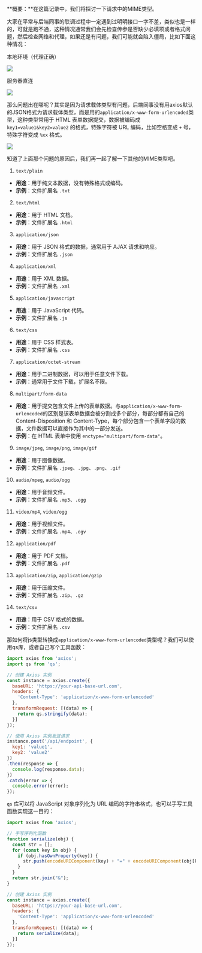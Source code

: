 **概要：**在这篇记录中，我们将探讨一下请求中的MIME类型。

大家在平常与后端同事的联调过程中一定遇到过明明接口一字不差，类似也是一样的，可就是跑不通，这种情况通常我们会先检查传参是否缺少必填项或者格式问题，然后检查网络和代理，如果还是有问题，我们可能就会陷入僵局，比如下面这种情况：

本地环境（代理正确）

![](https://cdn.jsdelivr.net/gh/pengpen1/blog-images/20240725150808.png)

服务器直连

![](https://cdn.jsdelivr.net/gh/pengpen1/blog-images/20240725150733.png)

那么问题出在哪呢？其实是因为请求载体类型有问题，后端同事没有用axios默认的JSON格式为请求载体类型，而是用的`application/x-www-form-urlencoded`类型，这种类型常用于 HTML 表单数据提交，数据被编码成 `key1=value1&key2=value2` 的格式，特殊字符被 URL 编码，比如空格变成 `+` 号，特殊字符变成 `%xx` 格式。

![](https://cdn.jsdelivr.net/gh/pengpen1/blog-images/20240725151146.png)

知道了上面那个问题的原因后，我们再一起了解一下其他的MIME类型吧。

1. `text/plain`

- **用途**：用于纯文本数据，没有特殊格式或编码。
- **示例**：文件扩展名 `.txt`

2. `text/html`

- **用途**：用于 HTML 文档。
- **示例**：文件扩展名 `.html`

3. `application/json`

- **用途**：用于 JSON 格式的数据，通常用于 AJAX 请求和响应。
- **示例**：文件扩展名 `.json`

4. `application/xml`

- **用途**：用于 XML 数据。
- **示例**：文件扩展名 `.xml`

5. `application/javascript`

- **用途**：用于 JavaScript 代码。
- **示例**：文件扩展名 `.js`

6. `text/css`

- **用途**：用于 CSS 样式表。
- **示例**：文件扩展名 `.css`

7. `application/octet-stream`

- **用途**：用于二进制数据，可以用于任意文件下载。
- **示例**：通常用于文件下载，扩展名不限。

8. `multipart/form-data`

- **用途**：用于提交包含文件上传的表单数据。与`application/x-www-form-urlencoded`的区别是该表单数据会被分割成多个部分，每部分都有自己的 Content-Disposition 和 Content-Type，每个部分包含一个表单字段的数据，文件数据可以直接作为其中的一部分发送。
- **示例**：在 HTML 表单中使用 `enctype="multipart/form-data"`。

9. `image/jpeg`, `image/png`, `image/gif`

- **用途**：用于图像数据。
- **示例**：文件扩展名 `.jpeg`、`.jpg`、`.png`、`.gif`

10. `audio/mpeg`, `audio/ogg`

- **用途**：用于音频文件。
- **示例**：文件扩展名 `.mp3`、`.ogg`

11. `video/mp4`, `video/ogg`

- **用途**：用于视频文件。
- **示例**：文件扩展名 `.mp4`、`.ogv`

12. `application/pdf`

- **用途**：用于 PDF 文档。
- **示例**：文件扩展名 `.pdf`

13. `application/zip`, `application/gzip`

- **用途**：用于压缩文件。
- **示例**：文件扩展名 `.zip`、`.gz`

14. `text/csv`

- **用途**：用于 CSV 格式的数据。
- **示例**：文件扩展名 `.csv`



那如何将js类型转换成`application/x-www-form-urlencoded`类型呢？我们可以使用qs库，或者自己写个工具函数：

```js
import axios from 'axios';
import qs from 'qs';

// 创建 Axios 实例
const instance = axios.create({
  baseURL: 'https://your-api-base-url.com',
  headers: {
    'Content-Type': 'application/x-www-form-urlencoded'
  },
  transformRequest: [(data) => {
    return qs.stringify(data);
  }]
});

// 使用 Axios 实例发送请求
instance.post('/api/endpoint', {
  key1: 'value1',
  key2: 'value2'
})
.then(response => {
  console.log(response.data);
})
.catch(error => {
  console.error(error);
});
```

`qs` 库可以将 JavaScript 对象序列化为 URL 编码的字符串格式，也可以手写工具函数实现这一目的：

```js
import axios from 'axios';

// 手写序列化函数
function serialize(obj) {
  const str = [];
  for (const key in obj) {
    if (obj.hasOwnProperty(key)) {
      str.push(encodeURIComponent(key) + "=" + encodeURIComponent(obj[key]));
    }
  }
  return str.join("&");
}

// 创建 Axios 实例
const instance = axios.create({
  baseURL: 'https://your-api-base-url.com',
  headers: {
    'Content-Type': 'application/x-www-form-urlencoded'
  },
  transformRequest: [(data) => {
    return serialize(data);
  }]
});
```